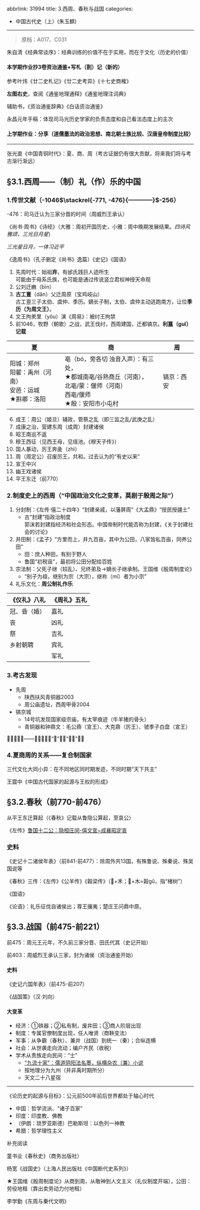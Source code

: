 abbrlink: 31994
title: 3.西周、春秋与战国
categories:
  - 中国古代史（上）(朱玉麒)
---
> 原档：A017、C031

朱自清《经典常谈序》：经典训练的价值不在于实用，而在于文化（历史的价值）

#### 本学期作业抄3卷资治通鉴+写札（剳）记（新的）

参考叶炜《廿二史札记》《廿二史考异》《十七史商榷》

**左图右史**，查阅《通鉴地理通释》《通鉴地理注词典》

辅助书，《资治通鉴辞典》《白话资治通鉴》

永昌元年手稿：体现司马光历史学家的负责态度和自己看法态度上的主次

#### 上学期作业：分享（道儒墨法的政治思想、南北朝士族比较、汉唐皇帝制度比较）

------

张光直《中国青铜时代》：夏、商、周（考古证据仍有很大贡献，将来我们将与考古渐行渐远）

## §3.1.西周——（制）礼（作）乐的中国

### 1.传世文献（-1046$\stackrel{-771, -476}{————}$-256）

-476：司马迁认为三家分晋的时间（周威烈王承认）

《尚书·周书》《诗经》（大雅：周初开国历史，小雅：周中晚期发展结果。*四诗风雅颂，三光日月星*）

*三光星日月，一体习近平*

《逸周书》（孔子删定《尚书》逸篇）《史记》《国语》

1. 先周时代：始祖**弃**，有邰氏践巨人迹所生<br>可能由于母系氏族，也可能是通过传说竖立君权神授天命观
2. 公刘迁豳（bīn）
3. **古工亶**（dǎn）父迁周原（宝鸡岐山）<br>古工亶三子太伯、虞仲、季历。嫡长子制，太伯、虞仲主动逃跑南方，让位**季历（为周文王）**。
4. 文王拘羑里（yǒu）演《周易》：被纣王拘禁
5. 前1046，牧野（朝歌）之战，武王伐纣，西周建国，迁都镐京。**利簋（guǐ）记载**

| 夏                                                           | 商                                                           | 周         |
| ------------------------------------------------------------ | ------------------------------------------------------------ | ---------- |
| 阳城：郑州<br/>阳翟：禹州（河南）<br/>安邑：运城<br/>★斟鄩：洛阳 | 亳（bó，旁各切 浊音入声）：有三处，<br/>     ★都城南亳/谷熟商丘（河南），<br/>     北亳/蒙：偃师（河南）<br/>     西亳/偃师<br/>★殷：安阳市小屯村 | 镐京：西安 |

6. 成王：周公（姬旦）辅政，管蔡之乱（即三监之乱/武庚之乱）
7. 成康之治，营建东周（成周）封建诸侯
8. 昭王南巡不返
9. 穆王西征（见西王母，见瑶池。《穆天子传》）
10. 国人暴动，厉王奔彘（zhì）
11. 周（周定公）召废厉王，共和。过去认为的“有史以来”
12. 宣王中兴
13. 幽王戏诸侯
14. 平王东迁（前770）

### 2.制度史上的西周（“中国政治文化之变革，莫剧于殷周之际”）

1. 分封制：《左传·僖二十四年》“封建亲戚，以藩屏周”《大孟鼎》“授民授疆土”
   - 古“封建”指政治制度<br>郭沫若封建指经济和社会形态。中国帝制时代能否称为封建，《关于封建社会的讨论》
2. 井田制：《孟子》“方里而上，井九百亩，其中为公田，八家皆私百亩，同养公田”
   - 田：庶人种田，有别于野人
   - 鲁国“初税亩”，最初将公田分配给百姓
3. 宗法制：父死子继（较乱）、兄终弟及→嫡长子继承制。王国维《殷周制度论》
   - “别子为祖，继别为宗（大宗），继祢（mí）者为小宗”
4. 礼乐文化：**周公制礼作乐**

| 《仪礼》八礼 | 《周礼》五礼 |
| ------------ | ------------ |
| 冠、昏（婚） | 嘉礼         |
| 丧           | 凶礼         |
| 祭           | 吉礼         |
| 乡射朝聘     | 宾礼         |
|              | 军礼         |

### 3.考古发现

- 先周
  - 陕西扶风青铜器2003
  - 周公庙遗址，西周甲骨2004
- 镐京城
  - 14号坑发现国家级宗庙，有太宰痕迹（牛羊猪的骨头）
  - 青铜器和钟鼎文：毛公鼎（宣王）、大克鼎（厉王）、虢季子白盘（宣王）

𤞤（猃）狁——匈（奴）。“匈”字为“𤞤狁”合字

### 4.夏商周的关系——复合制国家

三代文化大同小异：在不同地区同时期发迹，不同时期“天下共主”

王震中《中国古代国家的起源与王权的形成》

## §3.2.春秋（前770-前476）

从平王东迁算起（《春秋》记载从鲁隐公算起，至哀公）

《左传》<u>鲁国十二公：隐桓庄闵-僖文宣~成襄昭定哀</u>

### 史料

《史记十二诸侯年表》（前841-前477）：除周外共13国，有殊鲁说、殊秦说、殊吴国说等

《春秋》三传：《左传》《公羊传》《穀梁传》（𣪊+禾；𣪊+木=榖gǔ，指“楮树”）

《国语》

《论语》：礼乐征伐自诸侯出；尊王攘夷；楚庄王问鼎中原。

## §3.3.战国（前475-前221）

前475：周元王元年，不久前三家分晋、田氏代其（史记开始）

前403：周威烈王承认三家，封为诸侯（资治通鉴开始）

#### 史料

《史记六国年表》（前475-前207）

《战国策》（汉·刘向）

#### 大变革

- 经济：①铁器；②私有制，废井田；③商人阶层出现
- 制度：专属官僚制度出现，任人唯贤（商鞅变法）
- 军事：从争霸（春秋）、兼并（战国）到统一（秦）；合纵连横
- 社会：从世袭走向流动；编户齐民（收税）
- 学术从贵族走向民间：“士”
  - <u>“九流十家”：儒道阴阳法名墨，纵横杂农（兼）小说</u>
  - 按地理分为九州（并非禹时期所分）
  - 天文二十八星宿

------

《论历史的起源与目标》：公元前500年前后世界都处于轴心时代

- 中国：哲学流派、“诸子百家”
- 印度：印度教、佛教
- （伊朗：琐罗亚斯德）巴勒斯坦：以色列一神教
- 希腊：哲学理性主义

补充阅读

童书业《春秋史》（商务出版社）

杨宽《战国史》（上海人民出版社《中国断代史系列》）

★王国维《殷周制度论》从商到周，从敬神到人文主义（礼仪制度开端），公田：劳役地租（靠出卖劳动力付地租）

李学勤《东周与秦代文明》

